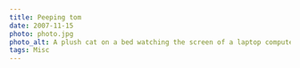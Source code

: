 ```yaml
---
title: Peeping tom
date: 2007-11-15
photo: photo.jpg
photo_alt: A plush cat on a bed watching the screen of a laptop computer
tags: Misc
---
```

